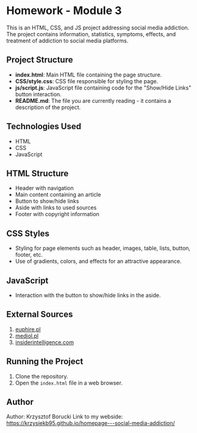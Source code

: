 # Homework - Module 3

This is an HTML, CSS, and JS project addressing social media addiction. The project contains information, statistics, symptoms, effects, and treatment of addiction to social media platforms.

## Project Structure

- **index.html**: Main HTML file containing the page structure.
- **CSS/style.css**: CSS file responsible for styling the page.
- **js/script.js**: JavaScript file containing code for the "Show/Hide Links" button interaction.
- **README.md**: The file you are currently reading - it contains a description of the project.

## Technologies Used

- HTML
- CSS
- JavaScript

## HTML Structure

- Header with navigation
- Main content containing an article
- Button to show/hide links
- Aside with links to used sources
- Footer with copyright information

## CSS Styles

- Styling for page elements such as header, images, table, lists, button, footer, etc.
- Use of gradients, colors, and effects for an attractive appearance.

## JavaScript

- Interaction with the button to show/hide links in the aside.

## External Sources

1. [euphire.pl](https://euphire.pl/artykul/uzaleznienie-od-mediow-spolecznosciowych-przyczyny-objawy-leczenie/)
2. [medjol.pl](https://medjol.pl/warto-wiedziec/uzaleznienie-od-mediow-spolecznosciowych-objawy-skutki-i-leczenie#uzaleznienie_od_portali_spolecznosciowych_-_statystyki)
3. [insiderintelligence.com](https://www.insiderintelligence.com/charts/social-media-users-worldwide-per-network/)

## Running the Project

1. Clone the repository.
2. Open the `index.html` file in a web browser.

## Author

Author: Krzysztof Borucki
Link to my webside: https://krzysiekb95.github.io/homepage---social-media-addiction/
